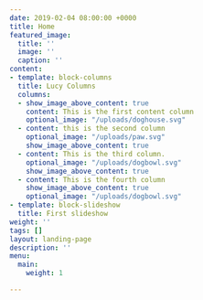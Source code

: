 ```yaml
---
date: 2019-02-04 08:00:00 +0000
title: Home
featured_image:
  title: ''
  image: ''
  caption: ''
content:
- template: block-columns
  title: Lucy Columns
  columns:
  - show_image_above_content: true
    content: This is the first content column
    optional_image: "/uploads/doghouse.svg"
  - content: this is the second column
    optional_image: "/uploads/paw.svg"
    show_image_above_content: true
  - content: This is the third column.
    optional_image: "/uploads/dogbowl.svg"
    show_image_above_content: true
  - content: This is the fourth column
    show_image_above_content: true
    optional_image: "/uploads/dogbowl.svg"
- template: block-slideshow
  title: First slideshow
weight: ''
tags: []
layout: landing-page
description: ''
menu:
  main:
    weight: 1

---
```

